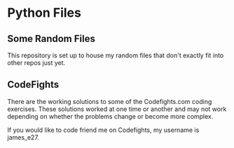 # Python Files

## Some Random Files
This repository is set up to house my random files that don't exactly fit into other repos just yet. 

## CodeFights
There are the working solutions to some of the Codefights.com coding exercises. These solutions worked at one time or another and may not work depending on whether the problems change or become more complex. 

If you would like to code friend me on Codefights, my username is james_e27. 
